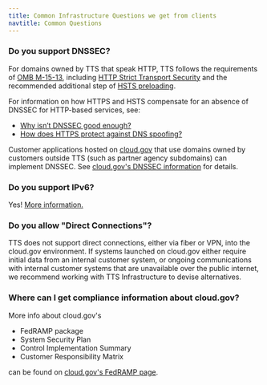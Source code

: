 ```yaml
---
title: Common Infrastructure Questions we get from clients
navtitle: Common Questions
---
```


### Do you support DNSSEC?

For domains owned by TTS that speak HTTP, TTS follows the requirements of [OMB M-15-13](https://www.whitehouse.gov/sites/whitehouse.gov/files/omb/memoranda/2015/m-15-13.pdf), including [HTTP Strict Transport Security](https://https.cio.gov/hsts/) and the recommended additional step of [HSTS preloading](https://https.cio.gov/hsts/#hsts-preloading).

For information on how HTTPS and HSTS compensate for an absence of DNSSEC for HTTP-based services, see:

- [Why isn’t DNSSEC good enough?](https://https.cio.gov/faq/#why-isnt-dnssec-good-enough)
- [How does HTTPS protect against DNS spoofing?](https://https.cio.gov/faq/#how-does-https-protect-against-dns-spoofing)

Customer applications hosted on [cloud.gov](https://cloud.gov) that use domains owned by customers outside TTS (such as partner agency subdomains) can implement DNSSEC. See [cloud.gov's DNSSEC information](https://cloud.gov/docs/apps/custom-domains/) for details.

### Do you support IPv6?

Yes! [More information.](https://cloud.gov/docs/apps/custom-domains/)

### Do you allow "Direct Connections"?

TTS does not support direct connections, either via fiber or VPN, into the cloud.gov environment. If systems launched on cloud.gov either require initial data from an internal customer system, or ongoing communications with internal customer systems that are unavailable over the public internet, we recommend working with TTS Infrastructure to devise alternatives.

### Where can I get compliance information about cloud.gov?

More info about cloud.gov's

- FedRAMP package
- System Security Plan
- Control Implementation Summary
- Customer Responsibility Matrix

can be found on [cloud.gov's FedRAMP page](https://cloud.gov/overview/security/fedramp-tracker/#how-you-can-use-this-p-ato).

